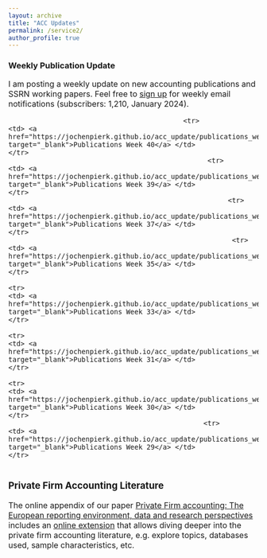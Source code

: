```yaml
---
layout: archive
title: "ACC Updates"
permalink: /service2/
author_profile: true
---
```

<!-- Global site tag (gtag.js) - Google Analytics -->
<script async src="https://www.googletagmanager.com/gtag/js?id=G-05633BF9HL"></script>
<script>
  window.dataLayer = window.dataLayer || [];
  function gtag(){dataLayer.push(arguments);}
  gtag('js', new Date());

   gtag('config', 'G-05633BF9HL', {'anonymize_ip': true});
</script> 
 


<h3> Weekly Publication Update </h3>
<font size="3"> 
I am posting a weekly update on new accounting publications and SSRN working papers. Feel free to <a href="https://jochenpierk.github.io/acc_update/subscribe.html" target="_blank">sign up</a> for weekly email notifications (subscribers: 1,210, January 2024). 

<p> </p>


 <table style="width:100%">   

                                               <tr> 
    <td> <a href="https://jochenpierk.github.io/acc_update/publications_week40.html" target="_blank">Publications Week 40</a> </td>  
    </tr> 
                                                     <tr> 
    <td> <a href="https://jochenpierk.github.io/acc_update/publications_week39.html" target="_blank">Publications Week 39</a> </td>  
    </tr> 
                                                          <tr> 
    <td> <a href="https://jochenpierk.github.io/acc_update/publications_week37.html" target="_blank">Publications Week 37</a> </td>  
    </tr> 
                                                           <tr> 
    <td> <a href="https://jochenpierk.github.io/acc_update/publications_week35.html" target="_blank">Publications Week 35</a> </td>  
    </tr> 
                                                              <tr> 
    <td> <a href="https://jochenpierk.github.io/acc_update/publications_week33.html" target="_blank">Publications Week 33</a> </td>  
    </tr> 
                                                                  <tr> 
    <td> <a href="https://jochenpierk.github.io/acc_update/publications_week31.html" target="_blank">Publications Week 31</a> </td>  
    </tr> 
                                                                    <tr> 
    <td> <a href="https://jochenpierk.github.io/acc_update/publications_week30.html" target="_blank">Publications Week 30</a> </td>  
    </tr> 
                                                    <tr> 
    <td> <a href="https://jochenpierk.github.io/acc_update/publications_week29.html" target="_blank">Publications Week 29</a> </td>  
    </tr> 


   





 </table>




 <p> </p>

  
  
   <h3> Private Firm Accounting Literature </h3>
<font size="3">
 The online appendix of our paper <a href="https://www.tandfonline.com/doi/full/10.1080/00014788.2021.1982670" target="_blank">Private Firm accounting: The European reporting environment, data and research perspectives</a> includes an <a href="https://trr266.wiwi.hu-berlin.de/shiny/pfirmacclit/" target="_blank">online extension</a> that allows diving deeper into the private firm accounting literature, e.g. explore topics, databases used, sample characteristics, etc. 
   
    
